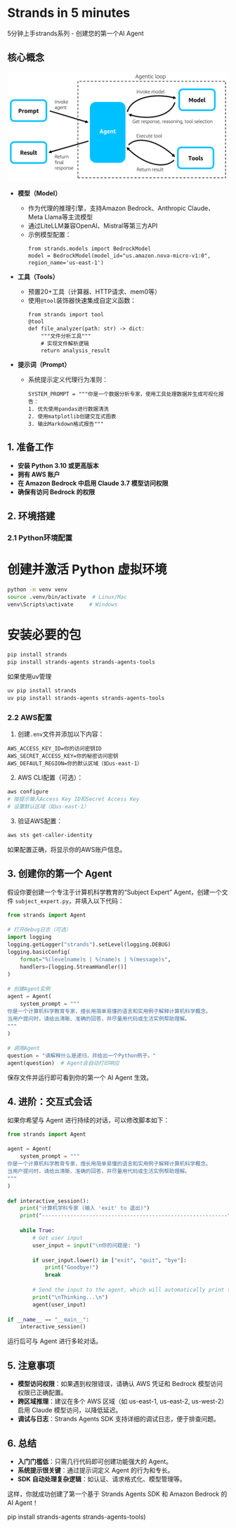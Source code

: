 
# Strands in 5 minutes  

5分钟上手strands系列 - 创建您的第一个AI Agent

## 核心概念

![Agentic Loop](../images/01_first_agent/agentic-loop.png)

- **模型（Model）**
  - 作为代理的推理引擎，支持Amazon Bedrock、Anthropic Claude、Meta Llama等主流模型
  - 通过LiteLLM兼容OpenAI、Mistral等第三方API
  - 示例模型配置：
    ```
    from strands.models import BedrockModel
    model = BedrockModel(model_id="us.amazon.nova-micro-v1:0", region_name='us-east-1')
    ```

- **工具（Tools）**
  - 预置20+工具（计算器、HTTP请求、mem0等）
  - 使用`@tool`装饰器快速集成自定义函数：
    ```
    from strands import tool
    @tool
    def file_analyzer(path: str) -> dict:
        """文件分析工具"""
        # 实现文件解析逻辑
        return analysis_result
    ```

- **提示词（Prompt）**
  - 系统提示定义代理行为准则：
    ```
    SYSTEM_PROMPT = """你是一个数据分析专家，使用工具处理数据并生成可视化报告：
    1. 优先使用pandas进行数据清洗
    2. 使用matplotlib创建交互式图表
    3. 输出Markdown格式报告"""
    ```


## 1. 准备工作

- **安装 Python 3.10 或更高版本**
- **拥有 AWS 账户**
- **在 Amazon Bedrock 中启用 Claude 3.7 模型访问权限**
- **确保有访问 Bedrock 的权限**


## 2. 环境搭建

### 2.1 Python环境配置

# 创建并激活 Python 虚拟环境
```bash
python -m venv venv
source .venv/bin/activate  # Linux/Mac
venv\Scripts\activate     # Windows
```
# 安装必要的包
```bash
pip install strands
pip install strands-agents strands-agents-tools
```
如果使用uv管理
```bash
uv pip install strands
uv pip install strands-agents strands-agents-tools
```

### 2.2 AWS配置
1. 创建`.env`文件并添加以下内容：
```
AWS_ACCESS_KEY_ID=你的访问密钥ID
AWS_SECRET_ACCESS_KEY=你的秘密访问密钥
AWS_DEFAULT_REGION=你的默认区域（如us-east-1）
```

2. AWS CLI配置（可选）：
```bash
aws configure
# 按提示输入Access Key ID和Secret Access Key
# 设置默认区域（如us-east-1）
```

3. 验证AWS配置：
```bash
aws sts get-caller-identity
```
如果配置正确，将显示你的AWS账户信息。


## 3. 创建你的第一个 Agent

假设你要创建一个专注于计算机科学教育的“Subject Expert” Agent，创建一个文件 `subject_expert.py`，并填入以下代码：

```python
from strands import Agent

# 打开debug日志（可选）
import logging
logging.getLogger("strands").setLevel(logging.DEBUG)
logging.basicConfig(
    format="%(levelname)s | %(name)s | %(message)s",
    handlers=[logging.StreamHandler()]
)

# 创建Agent实例
agent = Agent(
    system_prompt = """
你是一个计算机科学教育专家，擅长用简单易懂的语言和实用例子解释计算机科学概念。
当用户提问时，请给出清晰、准确的回答，并尽量用代码或生活实例帮助理解。
"""
)

# 调用Agent
question = "请解释什么是递归，并给出一个Python例子。"
agent(question)  # Agent会自动打印响应
```
保存文件并运行即可看到你的第一个 AI Agent 生效。


## 4. 进阶：交互式会话

如果你希望与 Agent 进行持续的对话，可以修改脚本如下：

```python
from strands import Agent

agent = Agent(
    system_prompt = """
你是一个计算机科学教育专家，擅长用简单易懂的语言和实用例子解释计算机科学概念。
当用户提问时，请给出清晰、准确的回答，并尽量用代码或生活实例帮助理解。
"""
)

def interactive_session():
    print("计算机学科专家 (输入 'exit' to 退出)")
    print("-----------------------------------------------------------")
    
    while True:
        # Get user input
        user_input = input("\n你的问题是: ")
        
        if user_input.lower() in ["exit", "quit", "bye"]:
            print("Goodbye!")
            break
        
        # Send the input to the agent, which will automatically print the response
        print("\nThinking...\n")
        agent(user_input)

if __name__ == "__main__":
    interactive_session()
```

运行后可与 Agent 进行多轮对话。



## 5. 注意事项

- **模型访问权限**：如果遇到权限错误，请确认 AWS 凭证和 Bedrock 模型访问权限已正确配置。
- **跨区域推理**：建议在多个 AWS 区域（如 us-east-1, us-east-2, us-west-2）启用 Claude 模型访问，以降低延迟。
- **调试与日志**：Strands Agents SDK 支持详细的调试日志，便于排查问题。



## 6. 总结

- **入门门槛低**：只需几行代码即可创建功能强大的 Agent。
- **系统提示很关键**：通过提示词定义 Agent 的行为和专长。
- **SDK 自动处理复杂逻辑**：如认证、请求格式化、模型管理等。



这样，你就成功创建了第一个基于 Strands Agents SDK 和 Amazon Bedrock 的 AI Agent！


pip install strands-agents strands-agents-tools)